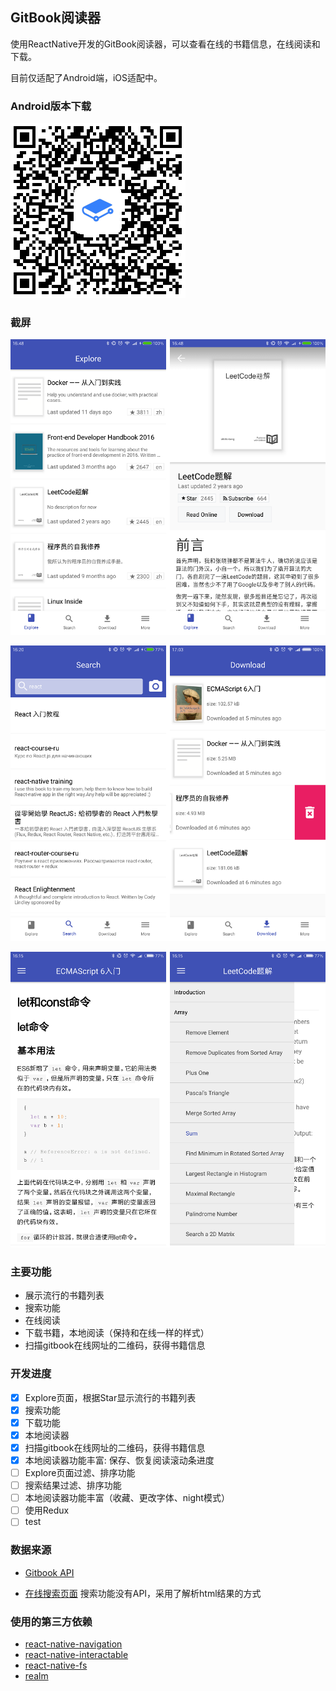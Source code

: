 ## GitBook阅读器

使用ReactNative开发的GitBook阅读器，可以查看在线的书籍信息，在线阅读和下载。

目前仅适配了Android端，iOS适配中。

### Android版本下载

![qr](./docs/qr.png)

### 截屏

![screen1](./docs/screen1.png)

![screen2](./docs/screen2.png)

![screen3](./docs/screen3.png)

### 主要功能

- 展示流行的书籍列表
- 搜索功能
- 在线阅读
- 下载书籍，本地阅读（保持和在线一样的样式）
- 扫描gitbook在线网址的二维码，获得书籍信息

### 开发进度

- [x] Explore页面，根据Star显示流行的书籍列表
- [x] 搜索功能
- [x] 下载功能
- [x] 本地阅读器
- [x] 扫描gitbook在线网址的二维码，获得书籍信息
- [x] 本地阅读器功能丰富: 保存、恢复阅读滚动条进度
- [ ] Explore页面过滤、排序功能
- [ ] 搜索结果过滤、排序功能
- [ ] 本地阅读器功能丰富（收藏、更改字体、night模式）
- [ ] 使用Redux
- [ ] test

### 数据来源

- [Gitbook API](https://developer.gitbook.com)

- [在线搜索页面](https://www.gitbook.com/search?q=react) 搜索功能没有API，采用了解析html结果的方式

### 使用的第三方依赖

- [react-native-navigation](https://github.com/wix/react-native-navigation/)
- [react-native-interactable](https://github.com/wix/react-native-interactable)
- [react-native-fs](https://github.com/itinance/react-native-fs)
- [realm](https://realm.io/news/introducing-realm-react-native/)
